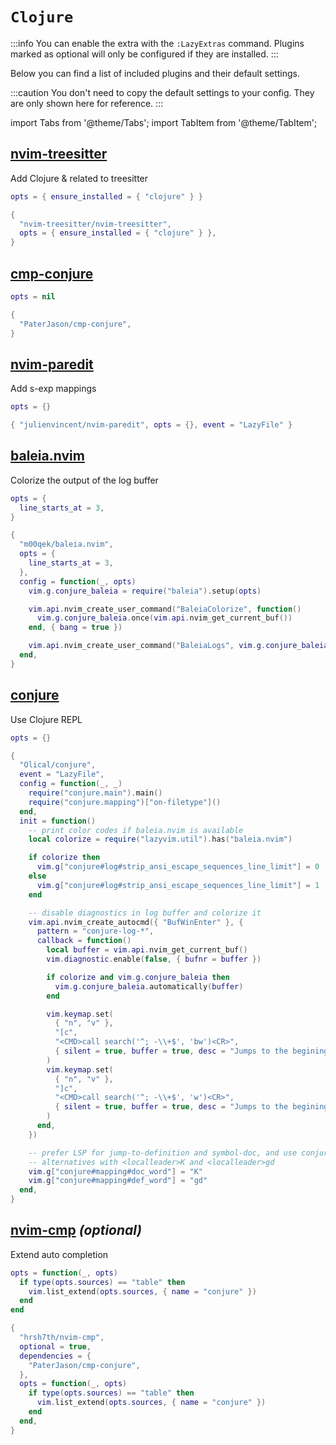 # `Clojure`

<!-- plugins:start -->

:::info
You can enable the extra with the `:LazyExtras` command.
Plugins marked as optional will only be configured if they are installed.
:::

Below you can find a list of included plugins and their default settings.

:::caution
You don't need to copy the default settings to your config.
They are only shown here for reference.
:::

import Tabs from '@theme/Tabs';
import TabItem from '@theme/TabItem';

## [nvim-treesitter](https://github.com/nvim-treesitter/nvim-treesitter)

 Add Clojure & related to treesitter


<Tabs>

<TabItem value="opts" label="Options">

```lua
opts = { ensure_installed = { "clojure" } }
```

</TabItem>


<TabItem value="code" label="Full Spec">

```lua
{
  "nvim-treesitter/nvim-treesitter",
  opts = { ensure_installed = { "clojure" } },
}
```

</TabItem>

</Tabs>

## [cmp-conjure](https://github.com/PaterJason/cmp-conjure)

<Tabs>

<TabItem value="opts" label="Options">

```lua
opts = nil
```

</TabItem>


<TabItem value="code" label="Full Spec">

```lua
{
  "PaterJason/cmp-conjure",
}
```

</TabItem>

</Tabs>

## [nvim-paredit](https://github.com/julienvincent/nvim-paredit)

 Add s-exp mappings


<Tabs>

<TabItem value="opts" label="Options">

```lua
opts = {}
```

</TabItem>


<TabItem value="code" label="Full Spec">

```lua
{ "julienvincent/nvim-paredit", opts = {}, event = "LazyFile" }
```

</TabItem>

</Tabs>

## [baleia.nvim](https://github.com/m00qek/baleia.nvim)

 Colorize the output of the log buffer


<Tabs>

<TabItem value="opts" label="Options">

```lua
opts = {
  line_starts_at = 3,
}
```

</TabItem>


<TabItem value="code" label="Full Spec">

```lua
{
  "m00qek/baleia.nvim",
  opts = {
    line_starts_at = 3,
  },
  config = function(_, opts)
    vim.g.conjure_baleia = require("baleia").setup(opts)

    vim.api.nvim_create_user_command("BaleiaColorize", function()
      vim.g.conjure_baleia.once(vim.api.nvim_get_current_buf())
    end, { bang = true })

    vim.api.nvim_create_user_command("BaleiaLogs", vim.g.conjure_baleia.logger.show, { bang = true })
  end,
}
```

</TabItem>

</Tabs>

## [conjure](https://github.com/Olical/conjure)

 Use Clojure REPL


<Tabs>

<TabItem value="opts" label="Options">

```lua
opts = {}
```

</TabItem>


<TabItem value="code" label="Full Spec">

```lua
{
  "Olical/conjure",
  event = "LazyFile",
  config = function(_, _)
    require("conjure.main").main()
    require("conjure.mapping")["on-filetype"]()
  end,
  init = function()
    -- print color codes if baleia.nvim is available
    local colorize = require("lazyvim.util").has("baleia.nvim")

    if colorize then
      vim.g["conjure#log#strip_ansi_escape_sequences_line_limit"] = 0
    else
      vim.g["conjure#log#strip_ansi_escape_sequences_line_limit"] = 1
    end

    -- disable diagnostics in log buffer and colorize it
    vim.api.nvim_create_autocmd({ "BufWinEnter" }, {
      pattern = "conjure-log-*",
      callback = function()
        local buffer = vim.api.nvim_get_current_buf()
        vim.diagnostic.enable(false, { bufnr = buffer })

        if colorize and vim.g.conjure_baleia then
          vim.g.conjure_baleia.automatically(buffer)
        end

        vim.keymap.set(
          { "n", "v" },
          "[c",
          "<CMD>call search('^; -\\+$', 'bw')<CR>",
          { silent = true, buffer = true, desc = "Jumps to the begining of previous evaluation output." }
        )
        vim.keymap.set(
          { "n", "v" },
          "]c",
          "<CMD>call search('^; -\\+$', 'w')<CR>",
          { silent = true, buffer = true, desc = "Jumps to the begining of next evaluation output." }
        )
      end,
    })

    -- prefer LSP for jump-to-definition and symbol-doc, and use conjure
    -- alternatives with <localleader>K and <localleader>gd
    vim.g["conjure#mapping#doc_word"] = "K"
    vim.g["conjure#mapping#def_word"] = "gd"
  end,
}
```

</TabItem>

</Tabs>

## [nvim-cmp](https://github.com/hrsh7th/nvim-cmp) _(optional)_

 Extend auto completion


<Tabs>

<TabItem value="opts" label="Options">

```lua
opts = function(_, opts)
  if type(opts.sources) == "table" then
    vim.list_extend(opts.sources, { name = "conjure" })
  end
end
```

</TabItem>


<TabItem value="code" label="Full Spec">

```lua
{
  "hrsh7th/nvim-cmp",
  optional = true,
  dependencies = {
    "PaterJason/cmp-conjure",
  },
  opts = function(_, opts)
    if type(opts.sources) == "table" then
      vim.list_extend(opts.sources, { name = "conjure" })
    end
  end,
}
```

</TabItem>

</Tabs>

<!-- plugins:end -->
